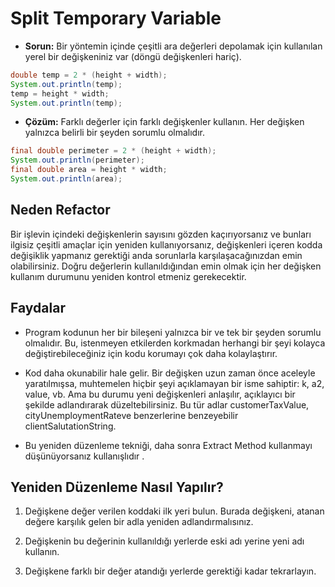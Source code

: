 # Split Temporary Variable

- **Sorun:** Bir yöntemin içinde çeşitli ara değerleri depolamak için kullanılan yerel bir değişkeniniz var (döngü değişkenleri hariç).

```Java
double temp = 2 * (height + width);
System.out.println(temp);
temp = height * width;
System.out.println(temp);
```

- **Çözüm:** Farklı değerler için farklı değişkenler kullanın. Her değişken yalnızca belirli bir şeyden sorumlu olmalıdır.

```Java
final double perimeter = 2 * (height + width);
System.out.println(perimeter);
final double area = height * width;
System.out.println(area);
```

## Neden Refactor

Bir işlevin içindeki değişkenlerin sayısını gözden kaçırıyorsanız ve bunları ilgisiz çeşitli amaçlar için yeniden kullanıyorsanız, değişkenleri içeren kodda değişiklik yapmanız gerektiği anda sorunlarla karşılaşacağınızdan emin olabilirsiniz. Doğru değerlerin kullanıldığından emin olmak için her değişken kullanım durumunu yeniden kontrol etmeniz gerekecektir.

## Faydalar

- Program kodunun her bir bileşeni yalnızca bir ve tek bir şeyden sorumlu olmalıdır. Bu, istenmeyen etkilerden korkmadan herhangi bir şeyi kolayca değiştirebileceğiniz için kodu korumayı çok daha kolaylaştırır.

- Kod daha okunabilir hale gelir. Bir değişken uzun zaman önce aceleyle yaratılmışsa, muhtemelen hiçbir şeyi açıklamayan bir isme sahiptir: k, a2, value, vb. Ama bu durumu yeni değişkenleri anlaşılır, açıklayıcı bir şekilde adlandırarak düzeltebilirsiniz. Bu tür adlar customerTaxValue, cityUnemploymentRateve benzerlerine benzeyebilir clientSalutationString.

- Bu yeniden düzenleme tekniği, daha sonra Extract Method kullanmayı düşünüyorsanız kullanışlıdır .

## Yeniden Düzenleme Nasıl Yapılır?

1. Değişkene değer verilen koddaki ilk yeri bulun. Burada değişkeni, atanan değere karşılık gelen bir adla yeniden adlandırmalısınız.

2. Değişkenin bu değerinin kullanıldığı yerlerde eski adı yerine yeni adı kullanın.

3. Değişkene farklı bir değer atandığı yerlerde gerektiği kadar tekrarlayın.
